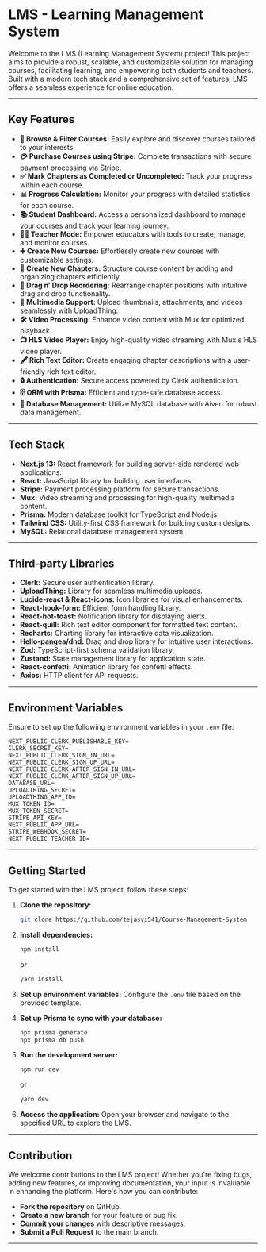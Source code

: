 # **LMS - Learning Management System**

Welcome to the LMS (Learning Management System) project! This project aims to provide a robust, scalable, and customizable solution for managing courses, facilitating learning, and empowering both students and teachers. Built with a modern tech stack and a comprehensive set of features, LMS offers a seamless experience for online education.

---

## **Key Features**

- **📝 Browse & Filter Courses:** Easily explore and discover courses tailored to your interests.
- **💳 Purchase Courses using Stripe:** Complete transactions with secure payment processing via Stripe.
- **✅ Mark Chapters as Completed or Uncompleted:** Track your progress within each course.
- **📊 Progress Calculation:** Monitor your progress with detailed statistics for each course.
- **📚 Student Dashboard:** Access a personalized dashboard to manage your courses and track your learning journey.
- **👩‍🏫 Teacher Mode:** Empower educators with tools to create, manage, and monitor courses.
- **➕ Create New Courses:** Effortlessly create new courses with customizable settings.
- **📑 Create New Chapters:** Structure course content by adding and organizing chapters efficiently.
- **🔀 Drag n’ Drop Reordering:** Rearrange chapter positions with intuitive drag and drop functionality.
- **🎥 Multimedia Support:** Upload thumbnails, attachments, and videos seamlessly with UploadThing.
- **🛠️ Video Processing:** Enhance video content with Mux for optimized playback.
- **📺 HLS Video Player:** Enjoy high-quality video streaming with Mux's HLS video player.
- **🖋️ Rich Text Editor:** Create engaging chapter descriptions with a user-friendly rich text editor.
- **🔒 Authentication:** Secure access powered by Clerk authentication.
- **🗄️ ORM with Prisma:** Efficient and type-safe database access.
- **📂 Database Management:** Utilize MySQL database with Aiven for robust data management.

---

## **Tech Stack**

- **Next.js 13:** React framework for building server-side rendered web applications.
- **React:** JavaScript library for building user interfaces.
- **Stripe:** Payment processing platform for secure transactions.
- **Mux:** Video streaming and processing for high-quality multimedia content.
- **Prisma:** Modern database toolkit for TypeScript and Node.js.
- **Tailwind CSS:** Utility-first CSS framework for building custom designs.
- **MySQL:** Relational database management system.

---

## **Third-party Libraries**

- **Clerk:** Secure user authentication library.
- **UploadThing:** Library for seamless multimedia uploads.
- **Lucide-react & React-icons:** Icon libraries for visual enhancements.
- **React-hook-form:** Efficient form handling library.
- **React-hot-toast:** Notification library for displaying alerts.
- **React-quill:** Rich text editor component for formatted text content.
- **Recharts:** Charting library for interactive data visualization.
- **Hello-pangea/dnd:** Drag and drop library for intuitive user interactions.
- **Zod:** TypeScript-first schema validation library.
- **Zustand:** State management library for application state.
- **React-confetti:** Animation library for confetti effects.
- **Axios:** HTTP client for API requests.

---

## **Environment Variables**

Ensure to set up the following environment variables in your `.env` file:

```env
NEXT_PUBLIC_CLERK_PUBLISHABLE_KEY=
CLERK_SECRET_KEY=
NEXT_PUBLIC_CLERK_SIGN_IN_URL=
NEXT_PUBLIC_CLERK_SIGN_UP_URL=
NEXT_PUBLIC_CLERK_AFTER_SIGN_IN_URL=
NEXT_PUBLIC_CLERK_AFTER_SIGN_UP_URL=
DATABASE_URL=
UPLOADTHING_SECRET=
UPLOADTHING_APP_ID=
MUX_TOKEN_ID=
MUX_TOKEN_SECRET=
STRIPE_API_KEY=
NEXT_PUBLIC_APP_URL=
STRIPE_WEBHOOK_SECRET=
NEXT_PUBLIC_TEACHER_ID=
```

---

## **Getting Started**

To get started with the LMS project, follow these steps:

1. **Clone the repository:**
   ```bash
   git clone https://github.com/tejasvi541/Course-Management-System
   ```
2. **Install dependencies:**

   ```bash
   npm install
   ```

   or

   ```bash
   yarn install
   ```

3. **Set up environment variables:** Configure the `.env` file based on the provided template.

4. **Set up Prisma to sync with your database:**

   ```bash
   npx prisma generate
   npx prisma db push
   ```

5. **Run the development server:**

   ```bash
   npm run dev
   ```

   or

   ```bash
   yarn dev
   ```

6. **Access the application:** Open your browser and navigate to the specified URL to explore the LMS.

---

## **Contribution**

We welcome contributions to the LMS project! Whether you're fixing bugs, adding new features, or improving documentation, your input is invaluable in enhancing the platform. Here's how you can contribute:

- **Fork the repository** on GitHub.
- **Create a new branch** for your feature or bug fix.
- **Commit your changes** with descriptive messages.
- **Submit a Pull Request** to the main branch.

---
